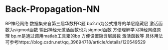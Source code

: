 # Back-Propagation-NN
BP神经网络
数据集来自第三届华数杯C题
bp2.m为公式推导的单层隐藏层 激活函数为sigmod函数 输出神经元激活函数也为sigmod函数 方便理解学习神经网络原理
bp.m是通过调用matlab工具箱的bp 方便设置隐含层层数 激活函数等 具体用法可参考https://blog.csdn.net/qq_39694718/article/details/120549529
